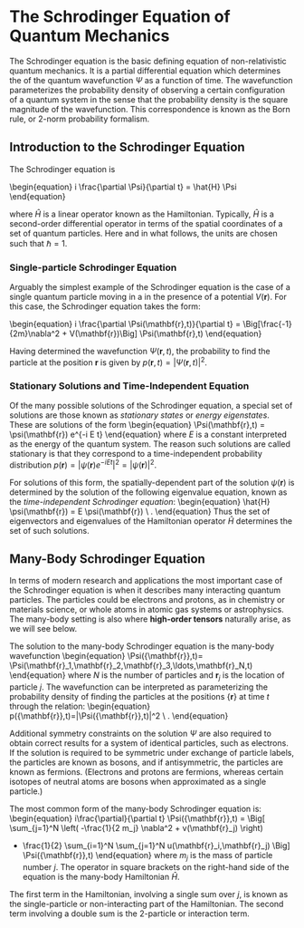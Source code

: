 # The Schrodinger Equation of Quantum Mechanics

The Schrodinger equation is the basic defining equation 
of non-relativistic quantum mechanics.
It is a partial differential equation which determines the
of the quantum wavefunction $\Psi$ as a function of time.
The wavefunction parameterizes the probability density
of observing a certain configuration of
a quantum system in the sense that the 
probability density is the square magnitude of 
the wavefunction. This correspondence is known as
the Born rule, or 2-norm probability formalism.

## Introduction to the Schrodinger Equation

The Schrodinger equation is

\begin{equation}
i \frac{\partial \Psi}{\partial t} = \hat{H} \Psi
\end{equation}

where $\hat{H}$ is a linear operator known as the 
Hamiltonian. Typically, $\hat{H}$ is a second-order
differential operator in terms of the spatial coordinates
of a set of quantum particles. Here and in what follows,
the units are chosen such that $\hbar=1$.

### Single-particle Schrodinger Equation

Arguably the simplest example of the Schrodinger equation
is the case of a single quantum particle moving in a 
in the presence of a potential $V(\mathbf{r})$. 
For this case, the Schrodinger equation takes the form:

\begin{equation}
i \frac{\partial \Psi(\mathbf{r},t)}{\partial t} 
= \Big[\frac{-1}{2m}\nabla^2 + V(\mathbf{r})\Big] \Psi(\mathbf{r},t)
\end{equation}

Having determined the wavefunction $\Psi(\mathbf{r},t)$,
the probability to find the particle at the position $\mathbf{r}$
is given by $p(\mathbf{r},t) = |\Psi(\mathbf{r},t)|^2$.

### Stationary Solutions and Time-Independent Equation

Of the many possible solutions of the Schrodinger equation,
a special set of solutions are those known as *stationary states*
or *energy eigenstates*.
These are solutions of the form
\begin{equation}
\Psi(\mathbf{r},t) = \psi(\mathbf{r}) e^{-i E t}
\end{equation}
where $E$ is a constant interpreted as the energy 
of the quantum system. The reason such solutions are called
stationary is that they correspond to a time-independent 
probability distribution 
$p(\mathbf{r})=|\psi(\mathbf{r}) e^{-i E t}|^2 = |\psi(\mathbf{r})|^2$.

For solutions of this form, the spatially-dependent part of the
solution $\psi(\mathbf{r})$ is determined by the solution of the following eigenvalue equation, known as the *time-independent Schrodinger equation*:
\begin{equation}
\hat{H} \psi(\mathbf{r}) = E \psi(\mathbf{r}) \ .
\end{equation}
Thus the set of eigenvectors and eigenvalues 
of the Hamiltonian operator $\hat{H}$ 
determines the set of such solutions.

## Many-Body Schrodinger Equation

In terms of modern research and applications
the most important case of the Schrodinger equation
is when it describes many interacting quantum particles. 
The particles could be electrons and protons, as in
chemistry or materials science, or whole atoms
in atomic gas systems or astrophysics.
The many-body setting is also where <b>high-order tensors</b>
naturally arise, as we will see below.

The solution to the many-body Schrodinger equation is 
the many-body wavefunction
\begin{equation}
\Psi(\{\mathbf{r}\},t)=
\Psi(\mathbf{r}_1,\mathbf{r}_2,\mathbf{r}_3,\ldots,\mathbf{r}_N,t)
\end{equation}
where $N$ is the number of particles and $\mathbf{r}_j$ is the
location of particle $j$.
The wavefunction can be interpreted as parameterizing the probability
density of finding the particles at the positions $\{\mathbf{r}\}$
at time $t$ through the relation:
\begin{equation}
p(\{\mathbf{r}\},t)=|\Psi(\{\mathbf{r}\},t)|^2 \ .
\end{equation}

Additional symmetry constraints on the solution $\Psi$ are
also required to obtain correct results for a system
of identical particles, such as electrons.
If the solution is required to be symmetric under exchange of
particle labels, the particles are known as bosons, and if 
antisymmetric, the particles are known as fermions.
(Electrons and protons are fermions, whereas certain isotopes of 
neutral atoms are bosons when approximated as a single particle.)

The most common form of the many-body Schrodinger equation
is:
\begin{equation}
i\frac{\partial}{\partial t} \Psi(\{\mathbf{r}\},t)
= \Big[ \sum_{j=1}^N \left( -\frac{1}{2 m_j} \nabla^2 + v(\mathbf{r}_j) \right)
   + \frac{1}{2} \sum_{i=1}^N \sum_{j=1}^N u(\mathbf{r}_i,\mathbf{r}_j)
  \Big] \Psi(\{\mathbf{r}\},t)
\end{equation}
where $m_j$ is the mass of particle number $j$.
The operator in square brackets on the right-hand side of the equation
is the many-body Hamiltonian $\hat{H}$.

The first term in the Hamiltonian, involving a single sum over $j$, is
known as the single-particle or non-interacting part of the Hamiltonian.
The second term involving a double sum is the 2-particle or interaction
term.


